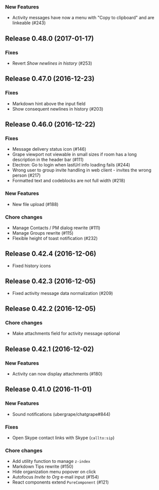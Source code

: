 
### New Features

* Activity messages have now a menu with "Copy to clipboard" and are linkeable (#243)

## Release 0.48.0 (2017-01-17)

### Fixes

* Revert *Show newlines in history* (#253)

## Release 0.47.0 (2016-12-23)

### Fixes

* Markdown hint above the input field
* Show consequent newlines in history (#203)

## Release 0.46.0 (2016-12-22)

### Fixes

* Message delivery status icon (#146)
* Grape viewport not viewable in small sizes if room has a long description in the header bar (#111)
* Electron: Go to login when lastUrl info loading fails (#244)
* Wrong user to group invite handling in web client - invites the wrong person (#217)
* Formatted text and codeblocks are not full width (#218)

### New Features

* New file upload (#188)

### Chore changes

* Manage Contacts / PM dialog rewrite (#111)
* Manage Groups rewrite (#115)
* Flexible height of toast notification (#232)

## Release 0.42.4 (2016-12-06)

* Fixed history icons


## Release 0.42.3 (2016-12-05)

* Fixed activity message data normalization (#209)


## Release 0.42.2 (2016-12-05)

### Chore changes

* Make attachments field for activity message optional


## Release 0.42.1 (2016-12-02)

### New Features

* Activity can now display attachments (#180)


## Release 0.41.0 (2016-11-01)

### New Features

* Sound notifications (ubergrape/chatgrape#844)

### Fixes

* Open Skype contact links with Skype (`callto:sip`)

### Chore changes

* Add utility function to manage `z-index`
* Markdown Tips rewrite (#150)
* Hide organization menu popover on click
* Autofocus *Invite to Org* e-mail input (#154)
* React components extend `PureComponent` (#121)
